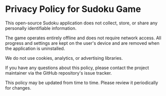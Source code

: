 <!DOCTYPE html>
<html lang="en">
<head>
<meta charset="UTF-8" />
<meta name="viewport" content="width=device-width, initial-scale=1.0" />
<title>Sudoku Game Privacy Policy</title>
</head>
<body>
<h1>Privacy Policy for Sudoku Game</h1>
<p>This open-source Sudoku application does not collect, store, or share any personally identifiable information.</p>
<p>The game operates entirely offline and does not require network access. All progress and settings are kept on the user's device and are removed when the application is uninstalled.</p>
<p>We do not use cookies, analytics, or advertising libraries.</p>
<p>If you have any questions about this policy, please contact the project maintainer via the GitHub repository's issue tracker.</p>
<p>This policy may be updated from time to time. Please review it periodically for changes.</p>
</body>
</html>
